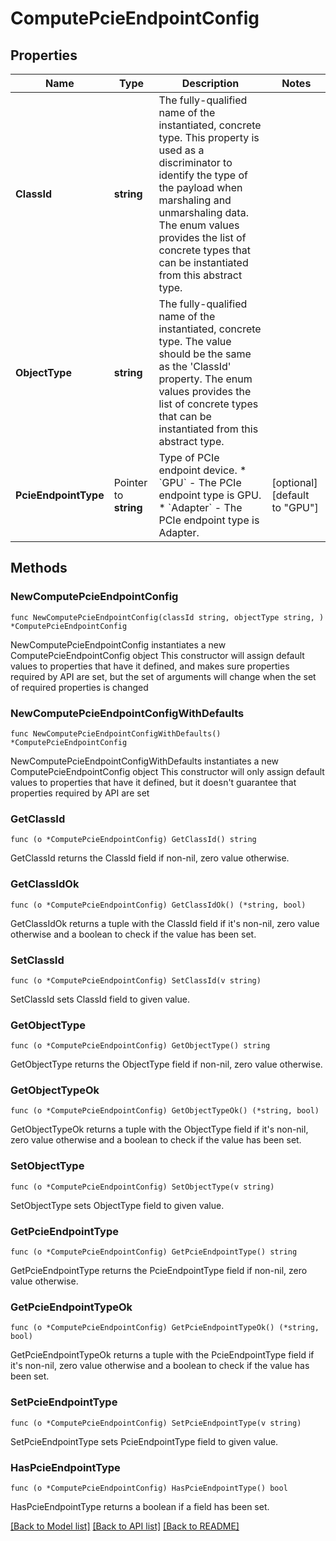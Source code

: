 # ComputePcieEndpointConfig

## Properties

Name | Type | Description | Notes
------------ | ------------- | ------------- | -------------
**ClassId** | **string** | The fully-qualified name of the instantiated, concrete type. This property is used as a discriminator to identify the type of the payload when marshaling and unmarshaling data. The enum values provides the list of concrete types that can be instantiated from this abstract type. | 
**ObjectType** | **string** | The fully-qualified name of the instantiated, concrete type. The value should be the same as the &#39;ClassId&#39; property. The enum values provides the list of concrete types that can be instantiated from this abstract type. | 
**PcieEndpointType** | Pointer to **string** | Type of PCIe endpoint device. * &#x60;GPU&#x60; - The PCIe endpoint type is GPU. * &#x60;Adapter&#x60; - The PCIe endpoint type is Adapter. | [optional] [default to "GPU"]

## Methods

### NewComputePcieEndpointConfig

`func NewComputePcieEndpointConfig(classId string, objectType string, ) *ComputePcieEndpointConfig`

NewComputePcieEndpointConfig instantiates a new ComputePcieEndpointConfig object
This constructor will assign default values to properties that have it defined,
and makes sure properties required by API are set, but the set of arguments
will change when the set of required properties is changed

### NewComputePcieEndpointConfigWithDefaults

`func NewComputePcieEndpointConfigWithDefaults() *ComputePcieEndpointConfig`

NewComputePcieEndpointConfigWithDefaults instantiates a new ComputePcieEndpointConfig object
This constructor will only assign default values to properties that have it defined,
but it doesn't guarantee that properties required by API are set

### GetClassId

`func (o *ComputePcieEndpointConfig) GetClassId() string`

GetClassId returns the ClassId field if non-nil, zero value otherwise.

### GetClassIdOk

`func (o *ComputePcieEndpointConfig) GetClassIdOk() (*string, bool)`

GetClassIdOk returns a tuple with the ClassId field if it's non-nil, zero value otherwise
and a boolean to check if the value has been set.

### SetClassId

`func (o *ComputePcieEndpointConfig) SetClassId(v string)`

SetClassId sets ClassId field to given value.


### GetObjectType

`func (o *ComputePcieEndpointConfig) GetObjectType() string`

GetObjectType returns the ObjectType field if non-nil, zero value otherwise.

### GetObjectTypeOk

`func (o *ComputePcieEndpointConfig) GetObjectTypeOk() (*string, bool)`

GetObjectTypeOk returns a tuple with the ObjectType field if it's non-nil, zero value otherwise
and a boolean to check if the value has been set.

### SetObjectType

`func (o *ComputePcieEndpointConfig) SetObjectType(v string)`

SetObjectType sets ObjectType field to given value.


### GetPcieEndpointType

`func (o *ComputePcieEndpointConfig) GetPcieEndpointType() string`

GetPcieEndpointType returns the PcieEndpointType field if non-nil, zero value otherwise.

### GetPcieEndpointTypeOk

`func (o *ComputePcieEndpointConfig) GetPcieEndpointTypeOk() (*string, bool)`

GetPcieEndpointTypeOk returns a tuple with the PcieEndpointType field if it's non-nil, zero value otherwise
and a boolean to check if the value has been set.

### SetPcieEndpointType

`func (o *ComputePcieEndpointConfig) SetPcieEndpointType(v string)`

SetPcieEndpointType sets PcieEndpointType field to given value.

### HasPcieEndpointType

`func (o *ComputePcieEndpointConfig) HasPcieEndpointType() bool`

HasPcieEndpointType returns a boolean if a field has been set.


[[Back to Model list]](../README.md#documentation-for-models) [[Back to API list]](../README.md#documentation-for-api-endpoints) [[Back to README]](../README.md)


